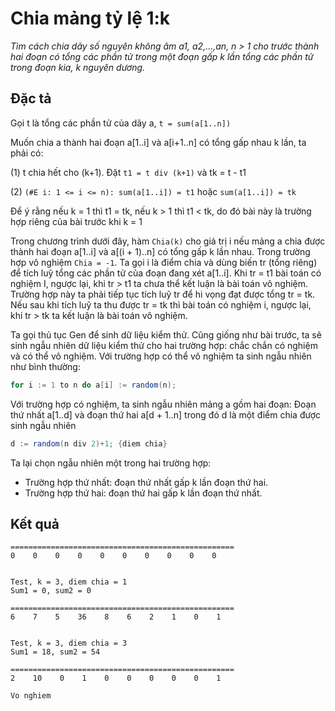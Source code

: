 ﻿# Chia mảng tỷ lệ 1:k

*Tìm cách chia dãy số nguyên không âm a1, a2,...,an, n > 1 cho trước thành hai đoạn có tổng các phần tử trong một đoạn gấp k lần tổng các phần tử trong đoạn kia, k nguyên dương.*

## Đặc tả

Gọi t là tổng các phần tử của dãy a, `t = sum(a[1..n])`

Muốn chia a thành hai đoạn a[1..i] và a[i+1..n] có tổng gấp nhau k lần, ta phải có:

(1) t chia hết cho (k+1). Đặt `t1 = t div (k+1)` và tk = t - t1

(2) `(#E i: 1 <= i <= n): sum(a[1..i]) = t1` hoặc `sum(a[1..i]) = tk`

Để ý rằng nếu k = 1 thì t1 = tk, nếu k > 1 thì t1 < tk, do đó bài này là trường hợp riêng của bài trước khi k = 1

Trong chương trình dưới đây, hàm `Chia(k)` cho giá trị i nếu mảng a chia được
thành hai đoạn a[1..i] và a[(i + 1)..n] có tổng gấp k lần nhau. Trong trường hợp vô
nghiệm `Chia = -1`. Ta gọi i là điểm chia và dùng biến tr (tổng riêng) để tích luỹ
tổng các phần tử của đoạn đang xét a[1..i]. Khi tr = t1 bài toán có nghiệm I, ngược lại,
khi tr > t1 ta chưa thể kết luận là bài toán vô nghiệm. Trường hợp này ta phải tiếp tục
tích luỹ tr để hi vọng đạt được tổng tr = tk. Nếu sau khi tích luỹ ta thu được tr = tk thì
bài toán có nghiệm i, ngược lại, khi tr > tk ta kết luận là bài toán vô nghiệm.

Ta gọi thủ tục Gen để sinh dữ liệu kiểm thử. Cũng giống như bài trước, ta sẽ sinh
ngẫu nhiên dữ liệu kiểm thử cho hai trường hợp: chắc chắn có nghiệm và có thể vô
nghiệm. Với trường hợp có thể vô nghiệm ta sinh ngẫu nhiên như bình thường:

```c#
for i := 1 to n do a[i] := random(n);
```

Với trường hợp có nghiệm, ta sinh ngẫu nhiên mảng a gồm hai đoạn:
Đoạn thứ nhất a[1..d] và đoạn thứ hai a[d + 1..n] trong đó d là một điểm chia được sinh ngẫu nhiên
```c#
d := random(n div 2)+1; {diem chia}
```

Ta lại chọn ngẫu nhiên một trong hai trường hợp:
* Trường hợp thứ nhất: đoạn thứ nhất gấp k lần đoạn thứ hai.
* Trường hợp thứ hai: đoạn thứ hai gấp k lần đoạn thứ nhất.

## Kết quả

```
==================================================
0    0    0    0    0    0    0    0    0    0


Test, k = 3, diem chia = 1
Sum1 = 0, sum2 = 0
```

```
==================================================
6    7    5    36    8    6    2    1    0    1


Test, k = 3, diem chia = 3
Sum1 = 18, sum2 = 54
```

```
==================================================
2    10    0    1    0    0    0    0    0    1

Vo nghiem
```
